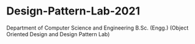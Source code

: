 # Design-Pattern-Lab-2021
Department of Computer Science and Engineering B.Sc. (Engg.) (Object Oriented Design and Design Pattern Lab)
